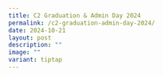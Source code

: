 ```yaml
---
title: C2 Graduation & Admin Day 2024
permalink: /c2-graduation-admin-day-2024/
date: 2024-10-21
layout: post
description: ""
image: ""
variant: tiptap
---
```

